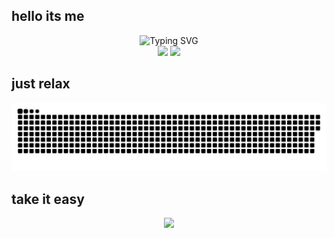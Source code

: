 ## hello its me

  <!-- dynamic typing effect 动态打字效果 -->
  <div align="center">
  <img src="https://readme-typing-svg.demolab.com?font=Fira+Code&pause=1000&width=435&lines=console.log(%22Hello%2C%20World%22);&center=true&size=27" alt="Typing SVG" />
  </div>
   <div align="center">
     <img height="200px" src="https://github-readme-stats.vercel.app/api?username=ricardoo9&show_icons=true&theme=radical" />
     <img height="200px" src="https://cdn.jsdelivr.net/gh/sun0225SUN/sun0225SUN/assets/images/coding.gif" />
  </div>

## just relax
 <div>
  <source media="(prefers-color-scheme: light)" srcset="https://raw.githubusercontent.com/ricardoo9/ricardoo9/output/github-contribution-grid-snake-dark.svg">
<!--   <source media="(prefers-color-scheme: light)" srcset="https://raw.githubusercontent.com/ricardoo9/ricardoo9/output/github-contribution-grid-snake.svg"> -->
  <img alt="github contribution grid snake animation" src="https://raw.githubusercontent.com/ricardoo9/ricardoo9/output/github-contribution-grid-snake-dark.svg">
 </div>
 
## take it easy
<div align="center"> <img src="https://github-readme-activity-graph.vercel.app/graph?username=ricardoo9&theme=xcode" /> </div>


